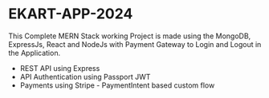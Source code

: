 # EKART-APP-2024
This Complete MERN Stack  working Project is made using the MongoDB, ExpressJs, React and NodeJs with Payment Gateway to Login and Logout in the Application. 

- REST API using Express
- API Authentication using Passport JWT
-  Payments using Stripe - PaymentIntent based custom flow
